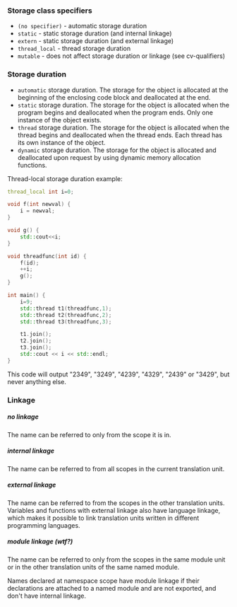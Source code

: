 ### Storage class specifiers

* `(no specifier)` - automatic storage duration
* `static` - static storage duration (and internal linkage)
* `extern` - static storage duration (and external linkage)
* `thread_local` - thread storage duration
* `mutable` - does not affect storage duration or linkage (see cv-qualifiers)

### Storage duration

* `automatic` storage duration. The storage for the object is allocated at the beginning of the enclosing code block and deallocated at the end.
* `static` storage duration. The storage for the object is allocated when the program begins and deallocated when the program ends. Only one instance of the object exists.
* `thread` storage duration. The storage for the object is allocated when the thread begins and deallocated when the thread ends. Each thread has its own instance of the object.
* `dynamic` storage duration. The storage for the object is allocated and deallocated upon request by using dynamic memory allocation functions.

Thread-local storage duration example:

```cpp
thread_local int i=0;

void f(int newval) {
    i = newval;
}

void g() {
    std::cout<<i;
}

void threadfunc(int id) {
    f(id);
    ++i;
    g();
}

int main() {
    i=9;
    std::thread t1(threadfunc,1);
    std::thread t2(threadfunc,2);
    std::thread t3(threadfunc,3);

    t1.join();
    t2.join();
    t3.join();
    std::cout << i << std::endl;
}
```

This code will output "2349", "3249", "4239", "4329", "2439" or "3429", but never anything else.

### Linkage

##### no linkage
The name can be referred to only from the scope it is in.

##### internal linkage
The name can be referred to from all scopes in the current translation unit.

##### external linkage
The name can be referred to from the scopes in the other translation units. Variables and functions with external linkage also have language linkage, which makes it possible to link translation units written in different programming languages.

##### module linkage (wtf?)
The name can be referred to only from the scopes in the same module unit or in the other translation units of the same named module.

Names declared at namespace scope have module linkage if their declarations are attached to a named module and are not exported, and don't have internal linkage.